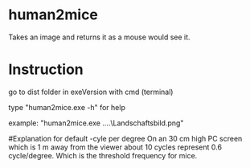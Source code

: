 # human2mice
Takes an image and returns it as a mouse would see it.

# Instruction
go to dist folder in exeVersion with cmd (terminal)

type "human2mice.exe -h" for help

example:
"human2mice.exe ..\..\Landschaftsbild.png"

#Explanation for default -cyle per degree
On an 30 cm high PC screen which is 1 m away from the viewer about 10 cycles represent 0.6 cycle/degree. Which is the threshold frequency for mice.

